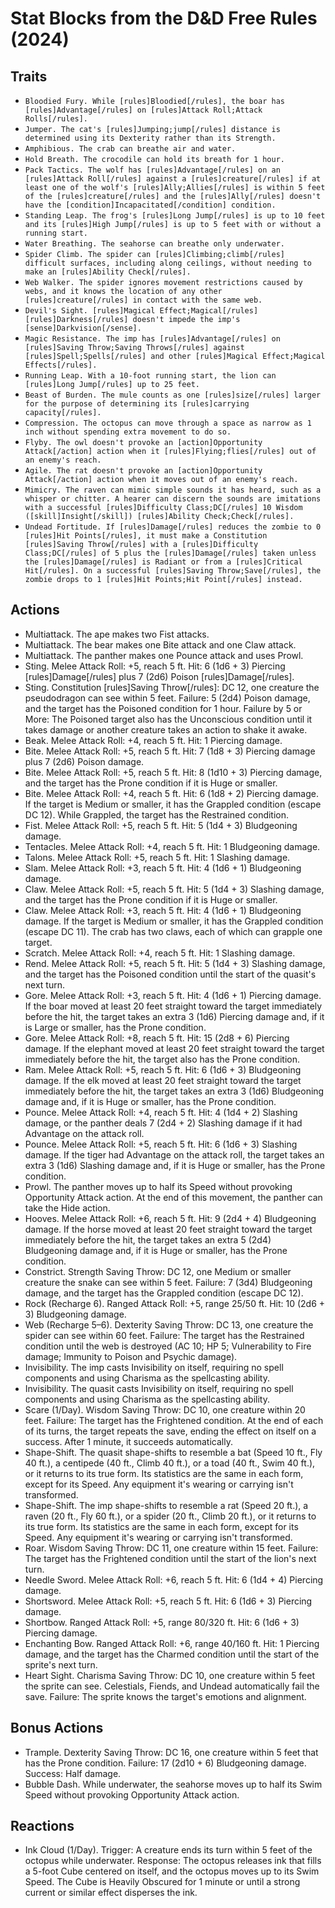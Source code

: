 # Stat Blocks from the D&D Free Rules (2024)
## Traits
- `Bloodied Fury. While [rules]Bloodied[/rules], the boar has [rules]Advantage[/rules] on [rules]Attack Roll;Attack Rolls[/rules].`
- `Jumper. The cat's [rules]Jumping;jump[/rules] distance is determined using its Dexterity rather than its Strength.`
- `Amphibious. The crab can breathe air and water.`
- `Hold Breath. The crocodile can hold its breath for 1 hour.`
- `Pack Tactics. The wolf has [rules]Advantage[/rules] on an [rules]Attack Roll[/rules] against a [rules]creature[/rules] if at least one of the wolf's [rules]Ally;Allies[/rules] is within 5 feet of the [rules]creature[/rules] and the [rules]Ally[/rules] doesn't have the [condition]Incapacitated[/condition] condition.`
- `Standing Leap. The frog's [rules]Long Jump[/rules] is up to 10 feet and its [rules]High Jump[/rules] is up to 5 feet with or without a running start.`
- `Water Breathing. The seahorse can breathe only underwater.`
- `Spider Climb. The spider can [rules]Climbing;climb[/rules] difficult surfaces, including along ceilings, without needing to make an [rules]Ability Check[/rules].`
- `Web Walker. The spider ignores movement restrictions caused by webs, and it knows the location of any other [rules]creature[/rules] in contact with the same web.`
- `Devil's Sight. [rules]Magical Effect;Magical[/rules] [rules]Darkness[/rules] doesn't impede the imp's [sense]Darkvision[/sense].`
- `Magic Resistance. The imp has [rules]Advantage[/rules] on [rules]Saving Throw;Saving Throws[/rules] against [rules]Spell;Spells[/rules] and other [rules]Magical Effect;Magical Effects[/rules].`
- `Running Leap. With a 10-foot running start, the lion can [rules]Long Jump[/rules] up to 25 feet.`
- `Beast of Burden. The mule counts as one [rules]size[/rules] larger for the purpose of determining its [rules]carrying capacity[/rules].`
- `Compression. The octopus can move through a space as narrow as 1 inch without spending extra movement to do so.`
- `Flyby. The owl doesn't provoke an [action]Opportunity Attack[/action] action when it [rules]Flying;flies[/rules] out of an enemy's reach.`
- `Agile. The rat doesn't provoke an [action]Opportunity Attack[/action] action when it moves out of an enemy's reach.`
- `Mimicry. The raven can mimic simple sounds it has heard, such as a whisper or chitter. A hearer can discern the sounds are imitations with a successful [rules]Difficulty Class;DC[/rules] 10 Wisdom ([skill]Insight[/skill]) [rules]Ability Check;Check[/rules].`
- `Undead Fortitude. If [rules]Damage[/rules] reduces the zombie to 0 [rules]Hit Points[/rules], it must make a Constitution [rules]Saving Throw[/rules] with a [rules]Difficulty Class;DC[/rules] of 5 plus the [rules]Damage[/rules] taken unless the [rules]Damage[/rules] is Radiant or from a [rules]Critical Hit[/rules]. On a successful [rules]Saving Throw;Save[/rules], the zombie drops to 1 [rules]Hit Points;Hit Point[/rules] instead.`
## Actions
- Multiattack. The ape makes two Fist attacks.
- Multiattack. The bear makes one Bite attack and one Claw attack.
- Multiattack. The panther makes one Pounce attack and uses Prowl.
- Sting. Melee Attack Roll: +5, reach 5 ft. Hit: 6 (1d6 + 3) Piercing [rules]Damage[/rules] plus 7 (2d6) Poison [rules]Damage[/rules].
- Sting. Constitution [rules]Saving Throw[/rules]: DC 12, one creature the pseudodragon can see within 5 feet. Failure: 5 (2d4) Poison damage, and the target has the Poisoned condition for 1 hour. Failure by 5 or More: The Poisoned target also has the Unconscious condition until it takes damage or another creature takes an action to shake it awake.
- Beak. Melee Attack Roll: +4, reach 5 ft. Hit: 1 Piercing damage.
- Bite. Melee Attack Roll: +5, reach 5 ft. Hit: 7 (1d8 + 3) Piercing damage plus 7 (2d6) Poison damage.
- Bite. Melee Attack Roll: +5, reach 5 ft. Hit: 8 (1d10 + 3) Piercing damage, and the target has the Prone condition if it is Huge or smaller.
- Bite. Melee Attack Roll: +4, reach 5 ft. Hit: 6 (1d8 + 2) Piercing damage. If the target is Medium or smaller, it has the Grappled condition (escape DC 12). While Grappled, the target has the Restrained condition.
- Fist. Melee Attack Roll: +5, reach 5 ft. Hit: 5 (1d4 + 3) Bludgeoning damage.
- Tentacles. Melee Attack Roll: +4, reach 5 ft. Hit: 1 Bludgeoning damage.
- Talons. Melee Attack Roll: +5, reach 5 ft. Hit: 1 Slashing damage.
- Slam. Melee Attack Roll: +3, reach 5 ft. Hit: 4 (1d6 + 1) Bludgeoning damage.
- Claw. Melee Attack Roll: +5, reach 5 ft. Hit: 5 (1d4 + 3) Slashing damage, and the target has the Prone condition if it is Huge or smaller.
- Claw. Melee Attack Roll: +3, reach 5 ft. Hit: 4 (1d6 + 1) Bludgeoning damage. If the target is Medium or smaller, it has the Grappled condition (escape DC 11). The crab has two claws, each of which can grapple one target.
- Scratch. Melee Attack Roll: +4, reach 5 ft. Hit: 1 Slashing damage.
- Rend. Melee Attack Roll: +5, reach 5 ft. Hit: 5 (1d4 + 3) Slashing damage, and the target has the Poisoned condition until the start of the quasit's next turn.
- Gore. Melee Attack Roll: +3, reach 5 ft. Hit: 4 (1d6 + 1) Piercing damage. If the boar moved at least 20 feet straight toward the target immediately before the hit, the target takes an extra 3 (1d6) Piercing damage and, if it is Large or smaller, has the Prone condition.
- Gore. Melee Attack Roll: +8, reach 5 ft. Hit: 15 (2d8 + 6) Piercing damage. If the elephant moved at least 20 feet straight toward the target immediately before the hit, the target also has the Prone condition.
- Ram. Melee Attack Roll: +5, reach 5 ft. Hit: 6 (1d6 + 3) Bludgeoning damage. If the elk moved at least 20 feet straight toward the target immediately before the hit, the target takes an extra 3 (1d6) Bludgeoning damage and, if it is Huge or smaller, has the Prone condition.
- Pounce. Melee Attack Roll: +4, reach 5 ft. Hit: 4 (1d4 + 2) Slashing damage, or the panther deals 7 (2d4 + 2) Slashing damage if it had Advantage on the attack roll.
- Pounce. Melee Attack Roll: +5, reach 5 ft. Hit: 6 (1d6 + 3) Slashing damage. If the tiger had Advantage on the attack roll, the target takes an extra 3 (1d6) Slashing damage and, if it is Huge or smaller, has the Prone condition.
- Prowl. The panther moves up to half its Speed without provoking Opportunity Attack action. At the end of this movement, the panther can take the Hide action.
- Hooves. Melee Attack Roll: +6, reach 5 ft. Hit: 9 (2d4 + 4) Bludgeoning damage. If the horse moved at least 20 feet straight toward the target immediately before the hit, the target takes an extra 5 (2d4) Bludgeoning damage and, if it is Huge or smaller, has the Prone condition.
- Constrict. Strength Saving Throw: DC 12, one Medium or smaller creature the snake can see within 5 feet. Failure: 7 (3d4) Bludgeoning damage, and the target has the Grappled condition (escape DC 12).
- Rock (Recharge 6). Ranged Attack Roll: +5, range 25/50 ft. Hit: 10 (2d6 + 3) Bludgeoning damage.
- Web (Recharge 5–6). Dexterity Saving Throw: DC 13, one creature the spider can see within 60 feet. Failure: The target has the Restrained condition until the web is destroyed (AC 10; HP 5; Vulnerability to Fire damage; Immunity to Poison and Psychic damage).
- Invisibility. The imp casts Invisibility on itself, requiring no spell components and using Charisma as the spellcasting ability.
- Invisibility. The quasit casts Invisibility on itself, requiring no spell components and using Charisma as the spellcasting ability.
- Scare (1/Day). Wisdom Saving Throw: DC 10, one creature within 20 feet. Failure: The target has the Frightened condition. At the end of each of its turns, the target repeats the save, ending the effect on itself on a success. After 1 minute, it succeeds automatically.
- Shape-Shift. The quasit shape-shifts to resemble a bat (Speed 10 ft., Fly 40 ft.), a centipede (40 ft., Climb 40 ft.), or a toad (40 ft., Swim 40 ft.), or it returns to its true form. Its statistics are the same in each form, except for its Speed. Any equipment it's wearing or carrying isn't transformed.
- Shape-Shift. The imp shape-shifts to resemble a rat (Speed 20 ft.), a raven (20 ft., Fly 60 ft.), or a spider (20 ft., Climb 20 ft.), or it returns to its true form. Its statistics are the same in each form, except for its Speed. Any equipment it's wearing or carrying isn't transformed.
- Roar. Wisdom Saving Throw: DC 11, one creature within 15 feet. Failure: The target has the Frightened condition until the start of the lion's next turn.
- Needle Sword. Melee Attack Roll: +6, reach 5 ft. Hit: 6 (1d4 + 4) Piercing damage.
- Shortsword. Melee Attack Roll: +5, reach 5 ft. Hit: 6 (1d6 + 3) Piercing damage.
- Shortbow. Ranged Attack Roll: +5, range 80/320 ft. Hit: 6 (1d6 + 3) Piercing damage.
- Enchanting Bow. Ranged Attack Roll: +6, range 40/160 ft. Hit: 1 Piercing damage, and the target has the Charmed condition until the start of the sprite's next turn.
- Heart Sight. Charisma Saving Throw: DC 10, one creature within 5 feet the sprite can see. Celestials, Fiends, and Undead automatically fail the save. Failure: The sprite knows the target's emotions and alignment.
## Bonus Actions
- Trample. Dexterity Saving Throw: DC 16, one creature within 5 feet that has the Prone condition. Failure: 17 (2d10 + 6) Bludgeoning damage. Success: Half damage.
- Bubble Dash. While underwater, the seahorse moves up to half its Swim Speed without provoking Opportunity Attack action.
## Reactions
- Ink Cloud (1/Day). Trigger: A creature ends its turn within 5 feet of the octopus while underwater. Response: The octopus releases ink that fills a 5-foot Cube centered on itself, and the octopus moves up to its Swim Speed. The Cube is Heavily Obscured for 1 minute or until a strong current or similar effect disperses the ink.
